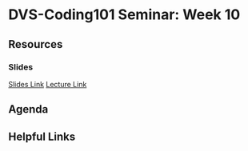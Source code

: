 # DVS-Coding101 Seminar: Week 10

## Resources
### Slides
[Slides Link](https://docs.google.com/presentation/d/1yM--iJKfBFU_Y7LCGLodcYFJlJ-BU5d0b5FE3Uuakwk/edit?usp=sharing)
[Lecture Link](https://youtube.com)
## Agenda


## Helpful Links
